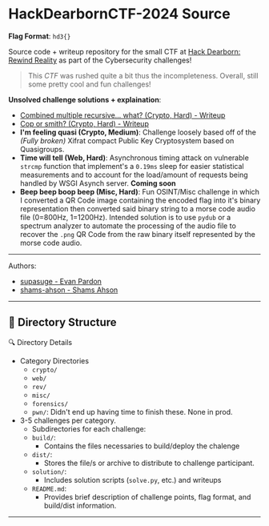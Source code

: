 # HackDearbornCTF-2024 Source

**Flag Format**: `hd3{}`

Source code + writeup repository for the small CTF at [Hack Dearborn: Rewind Reality](https://www.hackdearborn.org/) as part of the Cybersecurity challenges! 

> This *CTF* was rushed quite a bit thus the incompleteness. Overall, still some pretty cool and fun challenges!

**Unsolved challenge solutions + explaination**:
- [Combined multiple recursive... what? (Crypto, Hard) - Writeup](https://github.com/supasuge/HackDearbornCTF-Rewind-Reality/blob/main/crypto/combined-multiple-recursive...what/solution/WRITEUP.md)
- [Cop or smith? (Crypto, Hard) - Writeup](https://github.com/supasuge/HackDearbornCTF-Rewind-Reality/blob/main/crypto/cop-or-smith/solution/README.md)
- **I'm feeling quasi (Crypto, Medium)**: Challenge loosely based off of the *(Fully broken)* Xifrat compact Public Key Cryptosystem based on Quasigroups.
- **Time will tell (Web, Hard)**: Asynchronous timing attack on vulnerable `strcmp` function that implement's a `0.19ms` sleep for easier statistical measurements and to account for the load/amount of requests being handled by WSGI Asynch server. **Coming soon**
- **Beep beep boop beep (Misc, Hard)**: Fun OSINT/Misc challenge in which I converted a QR Code image containing the encoded flag into it's binary representation then converted said binary string to a morse code audio file (0=800Hz, 1=1200Hz). Intended solution is to use `pydub` or a spectrum analyzer to automate the processing of the audio file to recover the `.png` QR Code from the raw binary itself represented by the morse code audio.

***

Authors:

- [supasuge - Evan Pardon](https://github.com/supasuge)
- [shams-ahson - Shams Ahson](https://github.com/shams-ahson)

---

## 📂 Directory Structure

🔍 Directory Details
- Category Directories
  - `crypto/`
  - `web/`
  - `rev/`
  - `misc/`
  - `forensics/`
  - `pwn/`: Didn't end up having time to finish these. None in prod.
- 3-5 challenges per category.
  - Subdirectories for each challenge:
  - `build/`: 
    - Contains the files necessaries to build/deploy the chalenge
  - `dist/`:
    - Stores the file/s or archive to distribute to challenge participant.
  - `solution/`:
    - Includes solution scripts (`solve.py`, etc.) and writeups 
  - `README.md`:
    - Provides brief description of challenge points, flag format, and build/dist information.

---

